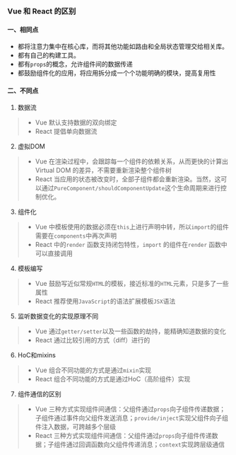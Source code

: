 ### Vue 和 React 的区别
#### 一、相同点
- 都将注意力集中在核心库，而将其他功能如路由和全局状态管理交给相关库。
- 都有自己的构建工具。
- 都有`props`的概念，允许组件间的数据传递
- 都鼓励组件化的应用，将应用拆分成一个个功能明确的模块，提高复用性
#### 二、不同点
1. 数据流
>- Vue 默认支持数据的双向绑定
>- React 提倡单向数据流
2. 虚拟DOM
>- Vue 在渲染过程中，会跟踪每一个组件的依赖关系，从而更快的计算出Virtual DOM 的差异，不需要重新渲染整个组件树
>- React 当应用的状态被改变时，全部子组件都会重新渲染。当然，这可以通过`PureComponent/shouldComponentUpdate`这个生命周期来进行控制优化。
3. 组件化
>- Vue 中模板使用的数据必须在`this`上进行声明中转，所以`import`的组件需要在`components`中再次声明
>- React 中的`render` 函数支持闭包特性，`import` 的组件在`render` 函数中可以直接调用
4. 模板编写
>- Vue 鼓励写近似常规`HTML`的模板，接近标准的`HTML`元素，只是多了一些属性
>- React 推荐使用`JavaScript`的语法扩展模板`JSX`语法
5. 监听数据变化的实现原理不同
>- Vue 通过`getter/setter`以及一些函数的劫持，能精确知道数据的变化
>- React 通过比较引用的方式（diff）进行的
6. HoC和mixins
>- Vue 组合不同功能的方式是通过`mixin`实现
>- React 组合不同功能的方式是通过HoC（高阶组件）实现
7. 组件通信的区别
>- Vue 三种方式实现组件间通信：父组件通过`props`向子组件传递数据；子组件通过事件向父组件发送消息；`provide/inject`实现父组件向子组件注入数据，可跨越多个层级
>- React 三种方式实现组件间通信：父组件通过`props`向子组件传递数据；子组件通过回调函数向父组件传递消息；`context`实现跨层级通信

